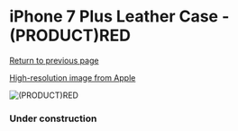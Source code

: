 # iPhone 7 Plus Leather Case - (PRODUCT)RED

[Return to previous page](/iphone_7)

[High-resolution image from Apple](https://store.storeimages.cdn-apple.com/8756/as-images.apple.com/is/MMYK2?wid=4500&hei=4500&fmt=png)

<div style="width: 384px"><img src="/everyphone/MMYK2.png" alt="(PRODUCT)RED"></div>

### Under construction
